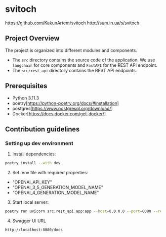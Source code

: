 # svitoch
https://github.com/KakunArtem/svitoch
http://sum.in.ua/s/svitoch


## Project Overview

The project is organized into different modules and components.

- The `src` directory contains the source code of the application. We use `langchain` for core components and `FastAPI` for the REST API endpoint.
- The `src/rest_api` directory contains the REST API endpoints.


## Prerequisites
- Python 3.11.3
- poetry[https://python-poetry.org/docs/#installation]
- postgres[https://www.postgresql.org/download/]
- Docker[https://docs.docker.com/get-docker/]


## Contribution guidelines

### Setting up dev environment

1. Install dependencies:
```bash
poetry install --with dev
```

2. Set .env file with required properties:
- "OPENAI_API_KEY"
- "OPENAI_3_5_GENERATION_MODEL_NAME"
- "OPENAI_4_GENERATION_MODEL_NAME"

3. Start local server:
```bash
poetry run uvicorn src.rest_api.app:app --host=0.0.0.0 --port=8080 --reload
```
4. Swagger UI URL
```bash
http://localhost:8080/docs
```